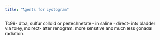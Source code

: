 ```yaml
---
title: "Agents for cystogram"
---
```

Tc99- dtpa, sulfur colloid or pertechnetate - in saline - direct- into bladder via foley, indirect- after renogram. 
more sensitive and much less gonadal radiation.

